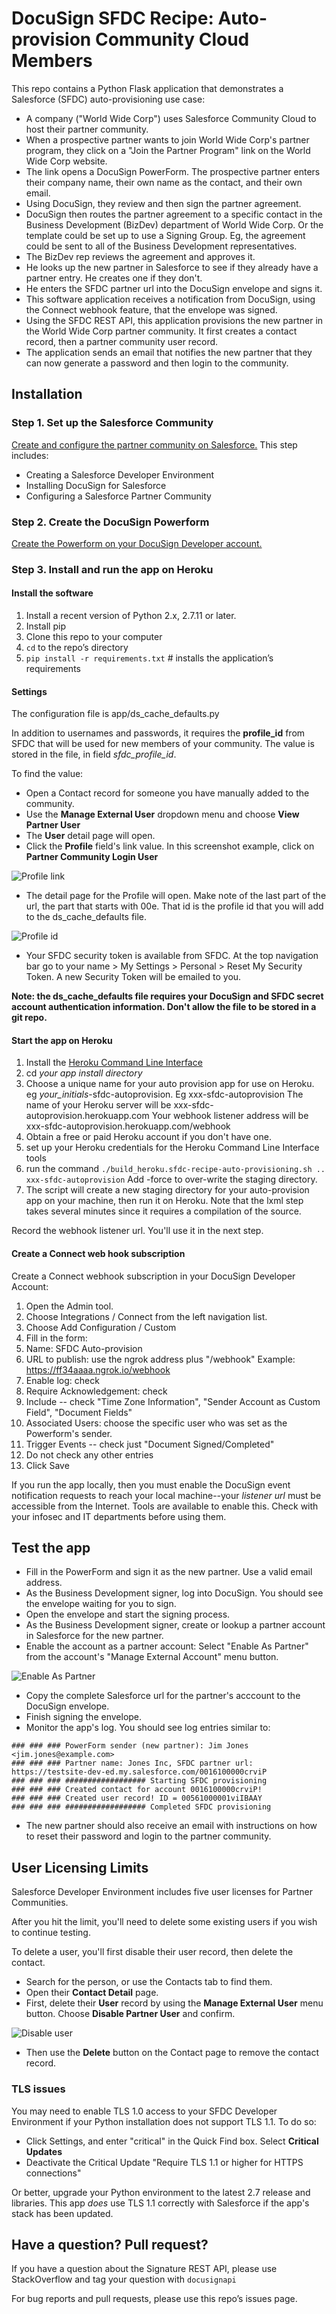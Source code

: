 # DocuSign SFDC Recipe: Auto-provision Community Cloud Members

This repo contains a Python Flask application that demonstrates a Salesforce (SFDC) auto-provisioning use case:

* A company ("World Wide Corp") uses Salesforce Community Cloud to host their partner community.
* When a prospective partner wants to join World Wide Corp's partner program, they click on a "Join the Partner Program" link on the World Wide Corp website.
* The link opens a DocuSign PowerForm. The prospective partner enters their company name, their own name as the contact, and their own email.
* Using DocuSign, they review and then sign the partner agreement.
* DocuSign then routes the partner agreement to a specific contact in the Business Development (BizDev) department of World Wide Corp. Or the template could be set up to use a Signing Group. Eg, the agreement could be sent to all of the Business Development representatives.
* The BizDev rep reviews the agreement and approves it. 
* He looks up the new partner in Salesforce to see if they already have a partner entry. He creates one if they don't.
* He enters the SFDC partner url into the DocuSign envelope and signs it.
* This software application receives a notification from DocuSign, using the Connect webhook feature, that the envelope was signed. 
* Using the SFDC REST API, this application provisions the new partner in the World Wide Corp partner community. It first creates a contact record, then a partner community user record.
* The application sends an email that notifies the new partner that they can now generate a password and then login to the community.

## Installation

### Step 1. Set up the Salesforce Community

[Create and configure the partner community on Salesforce.](docs/create_sfdc_community.md) This step includes:

* Creating a Salesforce Developer Environment
* Installing DocuSign for Salesforce
* Configuring a Salesforce Partner Community

### Step 2. Create the DocuSign Powerform

[Create the Powerform on your DocuSign Developer account.](docs/create_powerform.md)

### Step 3. Install and run the app on Heroku

#### Install the software
1. Install a recent version of Python 2.x, 2.7.11 or later.
1. Install pip
1. Clone this repo to your computer
1. `cd` to the repo’s directory
1. `pip install -r requirements.txt` # installs the application’s requirements

#### Settings
The configuration file is app/ds_cache_defaults.py

In addition to usernames and passwords, it requires the **profile_id** from SFDC that will be used for new members of your community. The value is stored in the file, in field *sfdc_profile_id*.

To find the value:

* Open a Contact record for someone you have manually added to the community.
* Use the **Manage External User** dropdown menu and choose **View Partner User**
* The **User** detail page will open.
* Click the **Profile** field's link value. In this screenshot example, click on **Partner Community Login User**

![Profile link](docs/images/sfdc_user_profile.png)

* The detail page for the Profile will open. Make note of the last part of the url, the part that starts with 00e. That id is the profile id that you will add to the ds_cache_defaults file.

![Profile id](docs/images/sfdc_profile_id.png)

* Your SFDC security token is available from SFDC. At the top navigation bar go to your name > My Settings > Personal > Reset My Security Token. A new Security Token will be emailed to you.

**Note: the ds_cache_defaults file requires your DocuSign and SFDC secret account authentication information. Don't allow the file to be stored in a git repo.**

#### Start the app on Heroku
1. Install the [Heroku Command Line Interface](https://devcenter.heroku.com/articles/heroku-command-line)
1. cd *your app install directory*
1. Choose a unique name for your auto provision app for use on Heroku. eg *your_initials*-sfdc-autoprovision. Eg xxx-sfdc-autoprovision
   The name of your Heroku server will be xxx-sfdc-autoprovision.herokuapp.com
   Your webhook listener address will be xxx-sfdc-autoprovision.herokuapp.com/webhook
1. Obtain a free or paid Heroku account if you don't have one.
1. set up your Heroku credentials for the Heroku Command Line Interface tools
1. run the command `./build_heroku.sfdc-recipe-auto-provisioning.sh .. xxx-sfdc-autoprovision`
   Add -force to over-write the staging directory.
1. The script will create a new staging directory for your auto-provision app on your machine, then run it on Heroku.
   Note that the lxml step takes several minutes since it requires a compilation of the source.

Record the webhook listener url. You'll use it in the next step.

#### Create a Connect web hook subscription

Create a Connect webhook subscription in your DocuSign Developer Account:

   1. Open the Admin tool.
   1. Choose Integrations / Connect from the left navigation list.
   1. Choose Add Configuration / Custom
   1. Fill in the form:
   1. Name: SFDC Auto-provision
   1. URL to publish: use the ngrok address plus "/webhook" Example: https://ff34aaaa.ngrok.io/webhook
   1. Enable log: check
   1. Require Acknowledgement: check
   1. Include -- check "Time Zone Information", "Sender Account as Custom Field", "Document Fields"
   1. Associated Users: choose the specific user who was set as the Powerform's sender.
   1. Trigger Events -- check just "Document Signed/Completed"
   1. Do not check any other entries
   1. Click Save
   
If you run the app locally, then you must enable the DocuSign event notification requests to reach your local machine--your *listener url* must be accessible from the Internet. Tools are available to enable this. Check with your infosec and IT departments before using them.   
   
## Test the app
* Fill in the PowerForm and sign it as the new partner. Use a valid email address.
* As the Business Development signer, log into DocuSign. You should see the envelope waiting for you to sign.
* Open the envelope and start the signing process. 
* As the Business Development signer, create or lookup a partner account in Salesforce for the new partner. 
* Enable the account as a partner account: Select "Enable As Partner" from the account's "Manage External Account" menu button.

![Enable As Partner](docs/images/account_enable_as_partner.png)

* Copy the complete Salesforce url for the partner's acccount to the DocuSign envelope.
* Finish signing the envelope.
* Monitor the app's log. You should see log entries similar to:

```
### ### ### PowerForm sender (new partner): Jim Jones <jim.jones@example.com>
### ### ### Partner name: Jones Inc, SFDC partner url: https://testsite-dev-ed.my.salesforce.com/0016100000crviP
### ### ### ################## Starting SFDC provisioning
### ### ### Created contact for account 0016100000crviP!
### ### ### Created user record! ID = 00561000001viIBAAY
### ### ### ################## Completed SFDC provisioning
```

* The new partner should also receive an email with instructions on how to reset their password and login to the partner community.

## User Licensing Limits
Salesforce Developer Environment includes five user licenses for Partner Communities.

After you hit the limit, you'll need to delete some existing users if you wish to continue testing. 

To delete a user, you'll first disable their user record, then delete the contact.

* Search for the person, or use the Contacts tab to find them.
* Open their **Contact Detail** page. 
* First, delete their **User** record by using the **Manage External User** menu button. 
  Choose **Disable Partner User** and confirm.

![Disable user](docs/images/disable_user.png)

* Then use the **Delete** button on the Contact page to remove the contact record.

### TLS issues
You may need to enable TLS 1.0 access to your SFDC Developer Environment if your Python installation does not support TLS 1.1. To do so:

* Click Settings, and enter "critical" in the Quick Find box. Select **Critical Updates**
* Deactivate the Critical Update "Require TLS 1.1 or higher for HTTPS connections"

Or better, upgrade your Python environment to the latest 2.7 release and libraries. 
This app *does* use TLS 1.1 correctly with Salesforce if the app's stack has been updated.

## Have a question? Pull request?
If you have a question about the Signature REST API, please use StackOverflow and tag your question with `docusignapi`

For bug reports and pull requests, please use this repo’s issues page.
